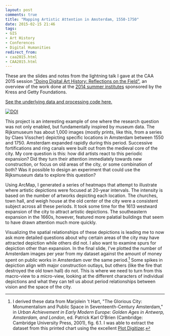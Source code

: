 ```yaml
---
layout: post
comments: true
title: "Mapping Artistic Attention in Amsterdam, 1550-1750"
date: 2015-02-15 21:46
tags: 
- GIS
- Art History
- Conferences
- Digital Humanities
redirect_from:
- caa2015.html
- CAA2015.html
---
```


<aside>
<p>These are the slides and notes from the lightning talk I gave at the CAA 2015 session <a href="http://conference2015.collegeart.org/programs/doing-digital-art-history/">"Doing Digital Art History: Reflections on the Field"</a>, an overview of the work done at the <a href="/2014/01/21/summer-2014-digital-art-history-institutes.html">2014 summer institutes</a> sponsored by the Kress and Getty Foundations.</p>
<p><a href="https://github.com/mdlincoln/middlebury_amsterdam">See the underlying data and processing code here.</a></p>
<p><a href="http://dx.doi.org/10.5281/zenodo.15461"><img src="https://zenodo.org/badge/5105/mdlincoln/middlebury_amsterdam.svg" alt="DOI" /></a></p>
</aside>

<script async class="speakerdeck-embed" data-id="2f56994087f846ff8cb733fcbf1f6c11" data-ratio="1.33333333333333" src="//speakerdeck.com/assets/embed.js"></script>

This project is an interesting example of one where the research question was not only enabled, but fundamentally inspired by museum data.
The Rijksmuseum has about 1,000 images (mostly prints, like this, from a series by Claes Visscher) depicting specific locations in Amsterdam between 1550 and 1750.
Amsterdam expanded rapidly during this period. Successive fortifications and ring canals were built out from the medieval core of the city.
My core question is this: how did artists react to this periodic expansion? Did they turn their attention immediately towards new construction, or focus on old areas of the city, or some combination of both?
Was it possible to design an experiment that could use the Rijksmuseum data to explore this question?

Using ArcMap, I generated a series of heatmaps that attempt to illustrate where artistic depictions were focused at 20-year intervals. The intensity is based on the number of artworks depicting each location.
The churches, town hall, and weigh house at the old center of the city were a consistent subject across all these periods.
It took some time for the 1613 westward expansion of the city to attract artistic depictions. 
The southeastern expansion in the 1660s, however, featured more palatial buildings that seem to have drawn attention much more quickly.

Visualizing the spatial relationships of these depictions is leading me to now ask more detailed questions about why certain areas of the city may have attracted depiction while others did not.
I also want to examine spurs for depiction other than expansion.
In the final slide, I've plotted the number of Amsterdam images per year from my dataset against the amount of money spent on public works in Amsterdam over the same period.[^1]
Some spikes in depiction align with major construction outlays, but others (like the fire that destroyed the old town hall) do not. 
This is where we need to turn from this macro-view to a micro-view, looking at the different characters of individual depictions and what they can tell us about period relationships between vision and the space of the city. 

[^1]: I derived these data from Marjolein ’t Hart, "The Glorious City: Monumentalism and Public Space in Seventeenth-Century Amsterdam," in *Urban Achievement in Early Modern Europe: Golden Ages in Antwerp, Amsterdam, and London*, ed. Patrick Karl O’Brien (Cambridge: Cambridge University Press, 2001), fig. 6.1. I was able to extract the dataset from this printed chart using the excellent [Plot Digitizer](http://plotdigitizer.sourceforge.net/).
